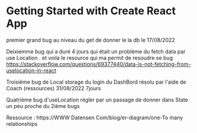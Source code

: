 # Getting Started with Create React App

premier grand bug au niveau du get de donner le la db le 17/08/2022

Deixiemme bug qui a duré 4 jours qui était un problème du fetch data par use Location . et voila le resource qui ma permit de resoudre se bug https://stackoverflow.com/questions/69377440/data-is-not-fetching-from-uselocation-in-react

Troisième bug de Local storage du login du DashBord résolu par l'aide de Coach (ressources) 31/08/2022 7jours

Quatrième bug d'useLocation régler par un passage de donner dans State un peu proche du 2ième bugs

Ressource : https://WWW Datensen Com/blog/er-diagram/one-To many relationships
